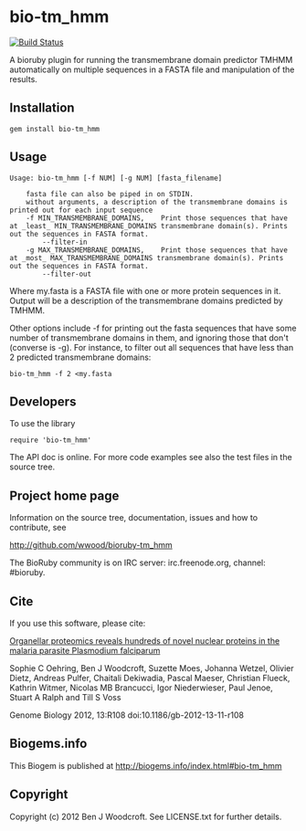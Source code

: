 # bio-tm_hmm

[![Build Status](https://secure.travis-ci.org/wwood/bioruby-sra.png)](http://travis-ci.org/#!/wwood/bioruby-tm_hmm)

A bioruby plugin for running the transmembrane domain predictor TMHMM automatically on multiple sequences in a FASTA file and manipulation of the results.

## Installation

```
gem install bio-tm_hmm
```

## Usage

```
Usage: bio-tm_hmm [-f NUM] [-g NUM] [fasta_filename]

	fasta file can also be piped in on STDIN.
	without arguments, a description of the transmembrane domains is printed out for each input sequence
    -f MIN_TRANSMEMBRANE_DOMAINS,    Print those sequences that have at _least_ MIN_TRANSMEMBRANE_DOMAINS transmembrane domain(s). Prints out the sequences in FASTA format.
        --filter-in
    -g MAX_TRANSMEMBRANE_DOMAINS,    Print those sequences that have at _most_ MAX_TRANSMEMBRANE_DOMAINS transmembrane domain(s). Prints out the sequences in FASTA format.
        --filter-out
```

Where my.fasta is a FASTA file with one or more protein sequences in it. Output will be a description of the transmembrane domains predicted by TMHMM.

Other options include -f for printing out the fasta sequences that have some number of transmembrane domains in them, and ignoring those that don't (converse is -g). For instance, to filter out all sequences that have less than 2 predicted transmembrane domains:

```
bio-tm_hmm -f 2 <my.fasta
```

## Developers

To use the library 

```
require 'bio-tm_hmm'
```

The API doc is online. For more code examples see also the test files in
the source tree.
        
## Project home page

Information on the source tree, documentation, issues and how to contribute, see

  http://github.com/wwood/bioruby-tm_hmm

The BioRuby community is on IRC server: irc.freenode.org, channel: #bioruby.

## Cite

  If you use this software, please cite:

[Organellar proteomics reveals hundreds of novel nuclear proteins in the malaria parasite Plasmodium falciparum](http://genomebiology.com/2012/13/11/R108)

Sophie C Oehring, Ben J Woodcroft, Suzette Moes, Johanna Wetzel, Olivier Dietz, Andreas Pulfer, Chaitali Dekiwadia, Pascal Maeser, Christian Flueck, Kathrin Witmer, Nicolas MB Brancucci, Igor Niederwieser, Paul Jenoe, Stuart A Ralph and Till S Voss	

Genome Biology 2012, 13:R108 doi:10.1186/gb-2012-13-11-r108

## Biogems.info

This Biogem is published at http://biogems.info/index.html#bio-tm_hmm

## Copyright

Copyright (c) 2012 Ben J Woodcroft. See LICENSE.txt for further details.

